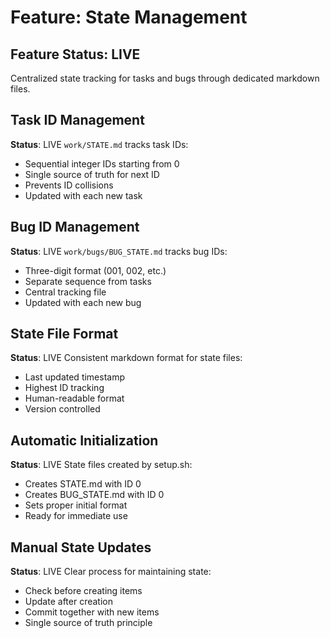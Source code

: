 # Feature: State Management

## Feature Status: LIVE

Centralized state tracking for tasks and bugs through dedicated markdown files.

## Task ID Management
**Status**: LIVE
`work/STATE.md` tracks task IDs:
- Sequential integer IDs starting from 0
- Single source of truth for next ID
- Prevents ID collisions
- Updated with each new task

## Bug ID Management
**Status**: LIVE
`work/bugs/BUG_STATE.md` tracks bug IDs:
- Three-digit format (001, 002, etc.)
- Separate sequence from tasks
- Central tracking file
- Updated with each new bug

## State File Format
**Status**: LIVE
Consistent markdown format for state files:
- Last updated timestamp
- Highest ID tracking
- Human-readable format
- Version controlled

## Automatic Initialization
**Status**: LIVE
State files created by setup.sh:
- Creates STATE.md with ID 0
- Creates BUG_STATE.md with ID 0
- Sets proper initial format
- Ready for immediate use

## Manual State Updates
**Status**: LIVE
Clear process for maintaining state:
- Check before creating items
- Update after creation
- Commit together with new items
- Single source of truth principle